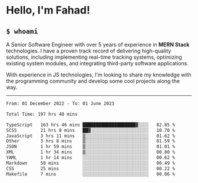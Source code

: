 <h1>Hello, I'm Fahad!</h1>

<h2><code>$ whoami</code></h2>

A Senior Software Engineer with over 5 years of experience in **MERN Stack** technologies. I have a proven track record of delivering high-quality solutions, including implementing real-time tracking systems, optimizing existing system modules, and integrating third-party software applications.

With experience in JS technologies, I'm looking to share my knowledge with the programming community and develop some cool projects along the way.

---

<!--START_SECTION:waka-->

```txt
From: 01 December 2022 - To: 01 June 2023

Total Time: 197 hrs 40 mins

TypeScript   163 hrs 46 mins ████████████████████▓░░░░   82.85 %
SCSS         21 hrs 8 mins   ██▓░░░░░░░░░░░░░░░░░░░░░░   10.70 %
JavaScript   3 hrs 11 mins   ▒░░░░░░░░░░░░░░░░░░░░░░░░   01.62 %
Other        3 hrs 8 mins    ▒░░░░░░░░░░░░░░░░░░░░░░░░   01.59 %
JSON         1 hr 59 mins    ▒░░░░░░░░░░░░░░░░░░░░░░░░   01.01 %
XML          1 hr 34 mins    ▒░░░░░░░░░░░░░░░░░░░░░░░░   00.80 %
YAML         1 hr 14 mins    ░░░░░░░░░░░░░░░░░░░░░░░░░   00.62 %
Markdown     58 mins         ░░░░░░░░░░░░░░░░░░░░░░░░░   00.49 %
CSS          25 mins         ░░░░░░░░░░░░░░░░░░░░░░░░░   00.22 %
Makefile     7 mins          ░░░░░░░░░░░░░░░░░░░░░░░░░   00.06 %
```

<!--END_SECTION:waka-->

<!--
**heyFahad/heyFahad** is a ✨ _special_ ✨ repository because its `README.md` (this file) appears on your GitHub profile.

Here are some ideas to get you started:

- 🔭 I’m currently working on ...
- 🌱 I’m currently learning ...
- 👯 I’m looking to collaborate on ...
- 🤔 I’m looking for help with ...
- 💬 Ask me about ...
- 📫 How to reach me: ...
- 😄 Pronouns: ...
- ⚡ Fun fact: ...
-->
